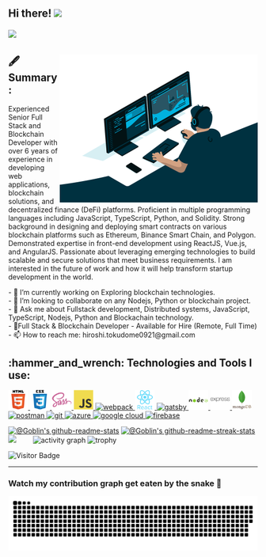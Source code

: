 <h2 align="left">
 <abc>
  <br>Hi there! <img src="https://user-images.githubusercontent.com/42378118/110234147-e3259600-7f4e-11eb-95be-0c4047144dea.gif" width="30"><br>
  <p align="center">
  
  </p>
  </abc>
</h2>
<a href="https://git.io/typing-svg"><img src="https://readme-typing-svg.herokuapp.com/?lines=+Welcome+to+My+GitHub+Profile!;I%20am%20Hiroshi%20Tokudome;Full%20Stack%20Developer;BlockChain%20Developer;6%2B%20years%20of%20Experience;Always%20learning%20new%20stuffs&font=Pacifico&center=true&&width=900&height=120&color=58a6ff&vCenter=true&size=45%22"></a>
<div align="left">
  <img align="right" alt="Coding" width="400" src="https://github.com/atosguru/atosguru/blob/main/coding.gif?raw=true">
<h2 align="left">🖋 Summary:</h2>
 <p>
Experienced Senior Full Stack and Blockchain Developer with over 6 years of experience in developing web applications, blockchain solutions, and decentralized finance (DeFi) platforms. Proficient in multiple programming languages including JavaScript, TypeScript, Python, and Solidity. Strong background in designing and deploying smart contracts on various blockchain platforms such as Ethereum, Binance Smart Chain, and Polygon. Demonstrated expertise in front-end development using ReactJS, Vue.js, and AngularJS. Passionate about leveraging emerging technologies to build scalable and secure solutions that meet business requirements. I am interested in the future of work and how it will help transform startup development in the world.</p>
<div>- 🔭 I’m currently working on Exploring blockchain technologies.</div>
<div>- 👯 I’m looking to collaborate on any Nodejs, Python or blockchain project.
<div>- 💬 Ask me about Fullstack development, Distributed systems, JavaScript, TypeScript, Nodejs, Python and Blockachain technology.</div>
<div>- 🏅Full Stack & Blockchain Developer - Available for Hire (Remote, Full Time)</div>
<div>- 📫 How to reach me:  hiroshi.tokudome0921@gmail.com</div>
 </div>                       


<h2 align="left">:hammer_and_wrench: Technologies and Tools I use:</h2>
<p align="left">
    <a href="https://www.w3.org/html/" target="_blank"> <img src="https://raw.githubusercontent.com/devicons/devicon/master/icons/html5/html5-original-wordmark.svg" alt="html5" width="40" height="40"/> </a>
    <a href="https://www.w3schools.com/css/" target="_blank"> <img src="https://raw.githubusercontent.com/devicons/devicon/master/icons/css3/css3-original-wordmark.svg" alt="css3" width="40" height="40"/> </a>
<a href="https://sass-lang.com" target="_blank"> <img src="https://raw.githubusercontent.com/devicons/devicon/master/icons/sass/sass-original.svg" alt="sass" width="40" height="40"/> </a>
    <a href="https://developer.mozilla.org/en-US/docs/Web/JavaScript" target="_blank"> <img src="https://raw.githubusercontent.com/devicons/devicon/master/icons/javascript/javascript-original.svg" alt="javascript" width="40" height="40"/> </a>
<a href="https://webpack.js.org/" target="_blank"> <img src="https://www.vectorlogo.zone/logos/js_webpack/js_webpack-icon.svg" alt="webpack" width="40" height="40"/> </a>
<a href="https://reactjs.org/" target="_blank"> <img src="https://raw.githubusercontent.com/devicons/devicon/master/icons/react/react-original-wordmark.svg" alt="react" width="40" height="40"/> </a>
<a href="https://www.gatsbyjs.com/" target="_blank"> <img src="https://www.vectorlogo.zone/logos/gatsbyjs/gatsbyjs-icon.svg" alt="gatsby" width="40" height="40"/> </a>
      <a href="https://nodejs.org" target="_blank"> <img src="https://raw.githubusercontent.com/devicons/devicon/master/icons/nodejs/nodejs-original-wordmark.svg" alt="nodejs" width="40" height="40"/> </a>
    <a href="https://expressjs.com" target="_blank"> <img src="https://raw.githubusercontent.com/devicons/devicon/master/icons/express/express-original-wordmark.svg" alt="express" width="40" height="40"/> </a>
    <a href="https://www.mongodb.com/" target="_blank"> <img src="https://raw.githubusercontent.com/devicons/devicon/master/icons/mongodb/mongodb-original-wordmark.svg" alt="mongodb" width="40" height="40"/> </a>
<a href="https://www.postman.com/" target="_blank"> <img src="https://www.vectorlogo.zone/logos/getpostman/getpostman-icon.svg" alt="postman" width="40" height="40"/> </a>
<a href="https://git-scm.com/" target="_blank"> <img src="https://www.vectorlogo.zone/logos/git-scm/git-scm-icon.svg" alt="git" width="40" height="40"/> </a>
<a href="https://azure.microsoft.com/en-us/" target="_blank"> <img src="https://www.vectorlogo.zone/logos/microsoft_azure/microsoft_azure-icon.svg" alt="azure" width="40" height="40"/> </a>
 <a href="https://cloud.google.com/" target="_blank"> <img src="https://www.vectorlogo.zone/logos/google_cloud/google_cloud-icon.svg" alt="google cloud" width="40" height="40"/> </a>
 <a href="https://firebase.google.com/" target="_blank"> <img src="https://www.vectorlogo.zone/logos/firebase/firebase-icon.svg" alt="firebase" width="40" height="40"/> </a>
    </p>
    
<p align = "center">
  
 <a href="https://github.com/cupidbow20000?tab=repositories"><img src="https://github-readme-stats-one-bice.vercel.app/api?username=cupidbow20000&theme=gotham&show_icons=true&count_private=true&hide_border=true&role=OWNER,ORGANIZATION_MEMBER,COLLABORATOR"  width="49%" alt="@Goblin's github-readme-stats"/></a>
 <a href="https://github.com/cupidbow20000?tab=stars"><img src="https://github-readme-streak-stats.herokuapp.com?user=cupidbow20000&theme=gotham&hide_border=true&date_format=M%20j%5B%2C%20Y%5D"  width="49%" alt="@Goblin's github-readme-streak-stats"/></a>
<a><img width="400" style="margin-right: 30px; width:35%" src="https://github-readme-stats-git-masterrstaa-rickstaa.vercel.app/api/top-langs/?username=cupidbow20000&langs_count=8&layout=compact&theme=vision-friendly-dark&border_radius=7.5" /></a>
<a><img src="https://github-readme-activity-graph.vercel.app/graph?username=cupidbow20000&theme=react-dark&hide_border=true&hide_title=false&area=true&custom_title=Total%20contribution%20graph%20in%20all%20repo" width="63%" alt="activity graph"></a>
![trophy](https://github-profile-trophy.vercel.app/?username=ryo-ma&theme=onedark&row=1&column=9)


![Visitor Badge](https://visitor-badge.laobi.icu/badge?page_id=cupidbow20000)
</p>

---

### Watch my contribution graph get eaten by the snake 🐍

<!-- platane/snk works, it just puts it on a new branch -->
![mishmanners snake gif](https://github.com/mishmanners/MishManners/blob/output/github-contribution-grid-snake.svg)
